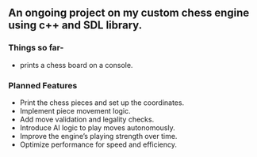 ## An ongoing project on my custom chess engine using c++ and SDL library.

### Things so far-
  - prints a chess board on a console.

### Planned Features
- Print the chess pieces and set up the coordinates.
- Implement piece movement logic.
- Add move validation and legality checks.
- Introduce AI logic to play moves autonomously.
- Improve the engine’s playing strength over time.
- Optimize performance for speed and efficiency.
